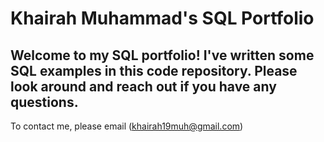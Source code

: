 


# Khairah Muhammad's SQL Portfolio
## Welcome to my SQL portfolio! I've written some SQL examples in this code repository. Please look around and reach out if you have any questions. 

To contact me, please email (khairah19muh@gmail.com)
